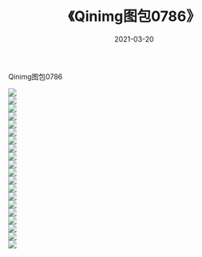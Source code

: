 ﻿---
layout: post
title:  《Qinimg图包0786》
date:   2021-03-20
img: http://imgx.orgx.ga/Qinimg图包/Qinimg图包0786/000.jpg
categories: [美女, 清纯, 唯美]
---

Qinimg图包0786

 ![](http://imgx.orgx.ga/Qinimg图包/Qinimg图包0786/001.jpg) <br>![](http://imgx.orgx.ga/Qinimg图包/Qinimg图包0786/002.jpg) <br>![](http://imgx.orgx.ga/Qinimg图包/Qinimg图包0786/003.jpg) <br>![](http://imgx.orgx.ga/Qinimg图包/Qinimg图包0786/004.jpg) <br>![](http://imgx.orgx.ga/Qinimg图包/Qinimg图包0786/005.jpg) <br>![](http://imgx.orgx.ga/Qinimg图包/Qinimg图包0786/006.jpg) <br>![](http://imgx.orgx.ga/Qinimg图包/Qinimg图包0786/007.jpg) <br>![](http://imgx.orgx.ga/Qinimg图包/Qinimg图包0786/008.jpg) <br>![](http://imgx.orgx.ga/Qinimg图包/Qinimg图包0786/009.jpg) <br>![](http://imgx.orgx.ga/Qinimg图包/Qinimg图包0786/010.jpg) <br>![](http://imgx.orgx.ga/Qinimg图包/Qinimg图包0786/011.jpg) <br>![](http://imgx.orgx.ga/Qinimg图包/Qinimg图包0786/012.jpg) <br>![](http://imgx.orgx.ga/Qinimg图包/Qinimg图包0786/013.jpg) <br>![](http://imgx.orgx.ga/Qinimg图包/Qinimg图包0786/014.jpg) <br>![](http://imgx.orgx.ga/Qinimg图包/Qinimg图包0786/015.jpg) <br>![](http://imgx.orgx.ga/Qinimg图包/Qinimg图包0786/016.jpg) <br>![](http://imgx.orgx.ga/Qinimg图包/Qinimg图包0786/017.jpg) <br>![](http://imgx.orgx.ga/Qinimg图包/Qinimg图包0786/018.jpg) <br>![](http://imgx.orgx.ga/Qinimg图包/Qinimg图包0786/019.jpg) <br>![](http://imgx.orgx.ga/Qinimg图包/Qinimg图包0786/020.jpg) <br>